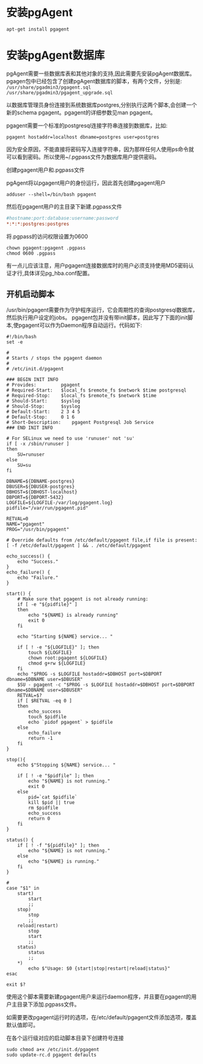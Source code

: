 # 安装pgAgent

```shell
apt-get install pgagent
```

# 安装pgAgent数据库

pgAgent需要一些数据库表和其他对象的支持,因此需要先安装pgAgent数据库。pgagen包中已经包含了创建pgAgent数据库的脚本，有两个文件，分别是:
`/usr/share/pgadmin3/pgagent.sql`
`/usr/share/pgadmin3/pgagent_upgrade.sql`

以数据库管理员身份连接到系统数据库postgres,分别执行这两个脚本,会创建一个新的schema pgagent。pgagent的详细参数见man pgagent。

pgagent需要一个标准的postgresql连接字符串连接到数据库，比如:

```shell
pgagent hostaddr=localhost dbname=postgres user=postgres
```

因为安全原因，不能直接将密码写入连接字符串，因为那样任何人使用ps命令就可以看到密码。所以使用~/.pgpass文件为数据库用户提供密码。

创建pgagent用户和.pgpass文件

pgAgent将以pgagent用户的身份运行，因此首先创建pgagent用户

```shell
adduser --shell=/bin/bash pgagent
```

然后在pgagent用户的主目录下新建.pgpass文件

```ini
#hostname:port:database:username:password
*:*:*:postgres:postgres
```
将.pgpass的访问权限设置为0600

```shell
chown pgagent:pgagent .pgpass
chmod 0600 .pgpass
```

有一点儿应该注意，用户pgagent连接数据库时的用户必须支持使用MD5密码认证才行,具体详见pg_hba.conf配置。

## 开机启动脚本

/usr/bin/pgagent需要作为守护程序运行，它会周期性的查询postgresql数据库，然后执行用户设定的jobs。
pgagent包并没有带init脚本，因此写了下面的init脚本,使pgagent可以作为Daemon程序自动运行。代码如下:

```shell
#!/bin/bash
set -e
 
#
# Starts / stops the pgagent daemon
#
# /etc/init.d/pgagent
 
### BEGIN INIT INFO
# Provides:         pgagent
# Required-Start:   $local_fs $remote_fs $network $time postgresql
# Required-Stop:    $local_fs $remote_fs $network $time
# Should-Start:     $syslog
# Should-Stop:      $syslog
# Default-Start:    2 3 4 5
# Default-Stop:     0 1 6
# Short-Description:    pgagent Postgresql Job Service
### END INIT INFO
 
# For SELinux we need to use 'runuser' not 'su'
if [ -x /sbin/runuser ]
then
    SU=runuser
else
    SU=su
fi
 
DBNAME=${DBNAME-postgres}
DBUSER=${DBUSER-postgres}
DBHOST=${DBHOST-localhost}
DBPORT=${DBPORT-5432}
LOGFILE=${LOGFILE-/var/log/pgagent.log}
pidfile="/var/run/pgagent.pid"
 
RETVAL=0
NAME="pgagent"
PROG="/usr/bin/pgagent"
 
# Override defaults from /etc/default/pgagent file,if file is present:
[ -f /etc/default/pgagent ] && . /etc/default/pgagent
 
echo_success() {
    echo "Success."
}
echo_failure() {
    echo "Failure."
}
 
start() {
    # Make sure that pgagent is not already running:
    if [ -e "${pidfile}" ]
    then
        echo "${NAME} is already running"
        exit 0
    fi
 
    echo "Starting ${NAME} service... "
 
    if [ ! -e "${LOGFILE}" ]; then
        touch ${LOGFILE}
        chown root:pgagent ${LOGFILE}
        chmod g+rw ${LOGFILE} 
    fi
    echo "$PROG -s $LOGFILE hostaddr=$DBHOST port=$DBPORT dbname=$DBNAME user=$DBUSER"
    $SU - pgagent -c "$PROG -s $LOGFILE hostaddr=$DBHOST port=$DBPORT dbname=$DBNAME user=$DBUSER"
    RETVAL=$?
    if [ $RETVAL -eq 0 ]
    then
        echo_success
        touch $pidfile
        echo `pidof pgagent` > $pidfile
    else
        echo_failure
        return -1
    fi
}
 
stop(){
    echo $"Stopping ${NAME} service... "
 
    if [ ! -e "$pidfile" ]; then
        echo "${NAME} is not running."
        exit 0
    else
        pid=`cat $pidfile`
        kill $pid || true
        rm $pidfile
        echo_success
        return 0
    fi
}
 
status() {
    if [ ! -f "${pidfile}" ]; then
        echo "${NAME} is not running."
    else
        echo "${NAME} is running."
    fi
}
 
#
case "$1" in
    start)
        start
        ;;
    stop)
        stop
        ;;
    reload|restart)
        stop
        start
        ;;
    status)
        status
        ;;
    *)
        echo $"Usage: $0 {start|stop|restart|reload|status}"
esac
 
exit $?
```

使用这个脚本需要新建pgagent用户来运行daemon程序，并且要在pgagent的用户主目录下添加.pgpass文件。

如需要更改pgagent运行时的选项，在/etc/default/pgagent文件添加选项，覆盖默认值即可。

在各个运行级对应的启动脚本目录下创建符号连接

```shell
sudo chmod a+x /etc/init.d/pgagent
sudo update-rc.d pgagent defaults
```